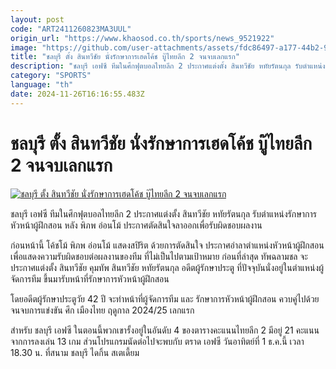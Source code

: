 ```yaml
---
layout: post
code: "ART2411260823MA3UUL"
origin_url: "https://www.khaosod.co.th/sports/news_9521922"
image: "https://github.com/user-attachments/assets/fdc86497-a177-44b2-95ca-565cef320212"
title: "ชลบุรี ตั้ง สินทวีชัย นั่งรักษาการเฮดโค้ช บู๊ไทยลีก 2 จนจบเลกแรก"
description: "ชลบุรี เอฟซี ทีมในศึกฟุตบอลไทยลีก 2 ประกาศแต่งตั้ง สินทวีชัย หทัยรัตนกุล รับตำแหน่งรักษาการหัวหน้าผู้ฝึกสอน หลัง พิภพ อ่อนโม้ ประกาศตัดสินใจ"
category: "SPORTS"
language: "th"
date: 2024-11-26T16:16:55.483Z
---
```


# ชลบุรี ตั้ง สินทวีชัย นั่งรักษาการเฮดโค้ช บู๊ไทยลีก 2 จนจบเลกแรก

[![ชลบุรี ตั้ง สินทวีชัย นั่งรักษาการเฮดโค้ช บู๊ไทยลีก 2 จนจบเลกแรก](https://www.khaosod.co.th/wpapp/uploads/2024/11/chon-1.jpg "ชลบุรี ตั้ง สินทวีชัย นั่งรักษาการเฮดโค้ช บู๊ไทยลีก 2 จนจบเลกแรก")](https://www.khaosod.co.th/wpapp/uploads/2024/11/chon-1.jpg)

ชลบุรี เอฟซี ทีมในศึกฟุตบอลไทยลีก 2 ประกาศแต่งตั้ง สินทวีชัย หทัยรัตนกุล รับตำแหน่งรักษาการหัวหน้าผู้ฝึกสอน หลัง พิภพ อ่อนโม้ ประกาศตัดสินใจลาออกเพื่อรับผิดชอบผลงาน

ก่อนหน้านี้ โค้ชโม้ พิภพ อ่อนโม้ แสดงสปิริต ด้วยการตัดสินใจ ประกาศอำลาตำแหน่งหัวหน้าผู้ฝึกสอน เพื่อแสดงความรับผิดชอบต่อผลงานของทีม ที่ไม่เป็นไปตามเป้าหมาย ก่อนที่ล่าสุด ทัพฉลามชล จะประกาศแต่งตั้ง สินทวีชัย คุมทัพ สินทวีชัย หทัยรัตนกุล อดีตผู้รักษาประตู ที่ปัจจุบันนั่งอยู่ในตำแหน่งผู้จัดการทีม ขึ้นมารับหน้าที่รักษาการหัวหน้าผู้ฝึกสอน

โดยอดีตผู้รักษาประตูวัย 42 ปี จะทำหน้าที่ผู้จัดการทีม และ รักษาการหัวหน้าผู้ฝึกสอน ควบคู่ไปด้วย จนจบการแข่งขัน ศึก เมืองไทย ฤดูกาล 2024/25 เลกแรก

สำหรับ ชลบุรี เอฟซี ในตอนนี้พวกเขารั้งอยู่ในอันดับ 4 ของตารางคะแนนไทยลีก 2 มีอยู่ 21 คะแนน จากการลงเล่น 13 เกม ส่วนโปรแกรมนัดต่อไปจะพบกับ ตราด เอฟซี วันอาทิตย์ที่ 1 ธ.ค.นี้ เวลา 18.30 น. ที่สนาม ชลบุรี ไดกิ้น สเตเดี้ยม

